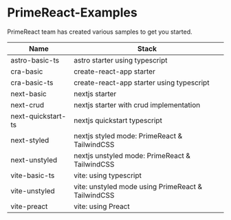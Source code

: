 # PrimeReact-Examples

PrimeReact team has created various samples to get you started.

| Name                 | Stack                                                              |
| -------------------- | ------------------------------------------------------------------ |
| astro-basic-ts       | astro starter using typescript                                     |
| cra-basic            | create-react-app starter                                           |
| cra-basic-ts         | create-react-app starter using typescript                          |
| next-basic           | nextjs starter                                                     |
| next-crud          | nextjs starter with crud implementation                            |
| next-quickstart-ts | nextjs quickstart typescript                                       |
| next-styled        | nextjs styled mode: PrimeReact & TailwindCSS                       |
| next-unstyled      | nextjs unstyled mode: PrimeReact & TailwindCSS                     |
| vite-basic-ts        | vite: using typescript                                             |
| vite-unstyled        | vite: unstyled mode using PrimeReact & TailwindCSS                 |
| vite-preact          | vite: using Preact                                                 |
